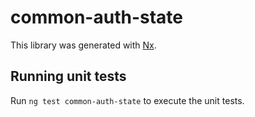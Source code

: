 # common-auth-state

This library was generated with [Nx](https://nx.dev).

## Running unit tests

Run `ng test common-auth-state` to execute the unit tests.
